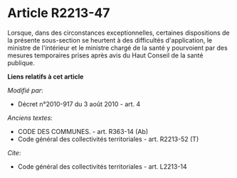 # Article R2213-47

Lorsque, dans des circonstances exceptionnelles, certaines dispositions de la présente sous-section se heurtent à des
difficultés d'application, le ministre de l'intérieur et le ministre chargé de la santé y pourvoient par des mesures
temporaires prises après avis du Haut Conseil de la santé publique.

**Liens relatifs à cet article**

_Modifié par_:

  - Décret n°2010-917 du 3 août 2010 - art. 4

_Anciens textes_:

  - CODE DES COMMUNES. - art. R363-14 (Ab)
  - Code général des collectivités territoriales - art. R2213-52 (T)

_Cite_:

  - Code général des collectivités territoriales - art. L2213-14
